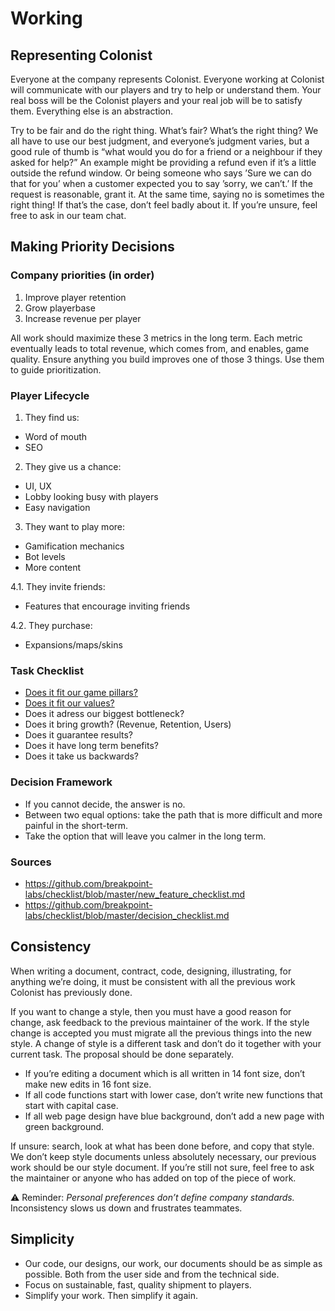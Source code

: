 # Working

  ## Representing Colonist
  Everyone at the company represents Colonist. Everyone working at Colonist will communicate with our players and try to help or understand them. Your real boss will be the Colonist players and your real job will be to satisfy them. Everything else is an abstraction.

  Try to be fair and do the right thing. What’s fair? What’s the right thing? We all have to use our best judgment, and everyone’s judgment varies, but a good rule of thumb is “what would you do for a friend or a neighbour if they asked for help?” An example might be providing a refund even if it’s a little outside the refund window. Or being someone who says ’Sure we can do that for you’ when a customer expected you to say ’sorry, we can’t.’ If the request is reasonable, grant it. At the same time, saying no is sometimes the right thing! If that’s the case, don’t feel badly about it. If you’re unsure, feel free to ask in our team chat.

  ## Making Priority Decisions

  ### Company priorities (in order)
  1. Improve player retention
  2. Grow playerbase
  3. Increase revenue per player

  All work should maximize these 3 metrics in the long term. Each metric eventually leads to total revenue, which comes from, and enables, game quality. Ensure anything you build improves one of those 3 things. Use them to guide prioritization.

  ### Player Lifecycle 

1. They find us:
+ Word of mouth
+ SEO

2. They give us a chance:
+ UI, UX
+ Lobby looking busy with players
+ Easy navigation

3. They want to play more:
+ Gamification mechanics
+ Bot levels
+ More content

4.1. They invite friends:
+ Features that encourage inviting friends

4.2. They purchase:
+ Expansions/maps/skins

### Task Checklist 
+ [Does it fit our game pillars?](https://github.com/colonistio/katan/blob/2a97d0d2885f325b36b256e79712574c29711195/docs/company/game-pillars.md)
+ [Does it fit our values?](https://github.com/colonistio/katan/blob/2a97d0d2885f325b36b256e79712574c29711195/docs/company/team-values.md)
+ Does it adress our biggest bottleneck?
+ Does it bring growth? (Revenue, Retention, Users)
+ Does it guarantee results?
+ Does it have long term benefits?
+ Does it take us backwards?

### Decision Framework 
+ If you cannot decide, the answer is no.
+ Between two equal options: take the path that is more difficult and more painful in the short-term.
+ Take the option that will leave you calmer in the long term.

### Sources 
+ https://github.com/breakpoint-labs/checklist/blob/master/new_feature_checklist.md
+ https://github.com/breakpoint-labs/checklist/blob/master/decision_checklist.md

## Consistency
When writing a document, contract, code, designing, illustrating, for anything we’re doing, it must be consistent with all the previous work Colonist has previously done. 

If you want to change a style, then you must have a good reason for change, ask feedback to the previous maintainer of the work. If the style change is accepted you must migrate all the previous things into the new style. A change of style is a different task and don’t do it together with your current task. The proposal should be done separately. 

+ If you’re editing a document which is all written in 14 font size, don’t make new edits in 16 font size.
+ If all code functions start with lower case, don’t write new functions that start with capital case.
+ If all web page design have blue background, don’t add a new page with green background.

If unsure: search, look at what has been done before, and copy that style. We don’t keep style documents unless absolutely necessary, our previous work should be our style document. If you’re still not sure, feel free to ask the maintainer or anyone who has added on top of the piece of work. 

⚠️ Reminder: *Personal preferences don’t define company standards.*  
Inconsistency slows us down and frustrates teammates.  

## Simplicity
+ Our code, our designs, our work, our documents should be as simple as possible. Both from the user side and from the technical side.
+ Focus on sustainable, fast, quality shipment to players.
+ Simplify your work. Then simplify it again.

